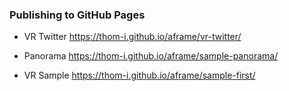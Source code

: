 ### Publishing to GitHub Pages

- VR Twitter
  https://thom-i.github.io/aframe/vr-twitter/

- Panorama
  https://thom-i.github.io/aframe/sample-panorama/

- VR Sample
  https://thom-i.github.io/aframe/sample-first/
